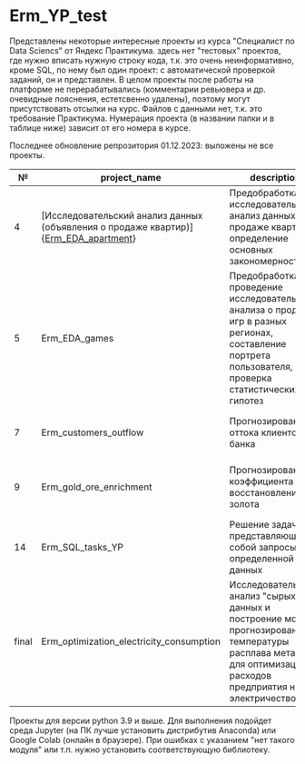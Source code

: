 # Erm_YP_test
Представлены некоторые интересные проекты из курса "Специалист по Data Sciencs" от Яндекс Практикума. здесь нет "тестовых" проектов, где нужно вписать нужную строку кода, т.к. это очень неинформативно, кроме SQL, по нему был один проект: с автоматической проверкой заданий, он и представлен. В целом проекты после работы на платформе не перерабатывались (комментарии ревьювера и др. очевидные пояснения, естетсвенно удалены), поэтому могут присутствовать отсылки на курс. Файлов с данными нет, т.к. это требование Практикума. Нумерация проекта (в названии папки и в таблице ниже) зависит от его номера в курсе. 

Последнее обновление репрозитория 01.12.2023: выложены не все проекты.

| № | project_name | description | stack |
|---|--------------|-------------|------|
| 4    | [Исследовательский анализ данных (объявления о продаже квартир)]{[Erm_EDA_apartment](https://github.com/Alexey19962021/Erm_YP_test/blob/main/Project3_first_research/Erm_EDA_apartments.ipynb)}   | Предобработка, исследовательский анализ данных о продаже квартир, определение основных закономерностей   | pandas, matplotlib |
| 5    | Erm_EDA_games  |  Предобработка, проведение исследовательского анализа о продаже игр в разных регионах, составление портрета пользователя, проверка статистических гипотез  | pandas, numpy, matplotlib, scipy, seaborn |
| 7    | Erm_сustomers_outflow    | Прогнозирование оттока клиентов банка   | pandas, sklearn, matplotlib, imblearn |
| 9    | Erm_gold_ore_enrichment  | Прогнозирование коэффициента восстановления золота | pandas, numpy, matplotlib, sklearn, tqdm |
| 14   | Erm_SQL_tasks_YP         | Решение задач, представляющие собой запросы для определенной базы данных | SQL, PostgreSQL     |
| final | Erm_optimization_electricity_consumption | Исследовательский анализ "сырых" данных и построение модели прогнозирования температуры расплава металла для оптимизация расходов предприятия на электричество | pandas, numpy, matplotlib, sklearn, seaborn, catboost |

Проекты для версии python 3.9 и выше. Для выполнения подойдет среда Jupyter (на ПК лучше установить дистрибутив Anaconda) или Google Colab (онлайн в браузере). При ошибках с указанием "нет такого модуля" или т.п. нужно установить соответствующую библиотеку.
